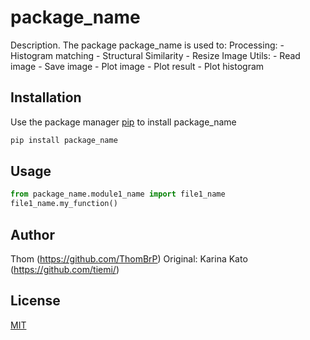 # package_name

Description. 
The package package_name is used to:
  Processing:
    - Histogram matching
    - Structural Similarity
    - Resize Image
  Utils:
    - Read image
    - Save image
    - Plot image
    - Plot result
    - Plot histogram

## Installation

Use the package manager [pip](https://pip.pypa.io/en/stable/) to install package_name

```bash
pip install package_name
```

## Usage

```python
from package_name.module1_name import file1_name
file1_name.my_function()
```

## Author
Thom (https://github.com/ThomBrP)
Original: Karina Kato (https://github.com/tiemi/)

## License
[MIT](https://choosealicense.com/licenses/mit/)